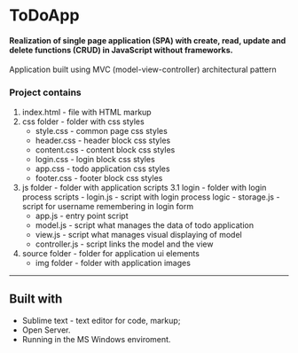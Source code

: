 # ToDoApp

#### Realization of single page application (SPA) with create, read, update and delete functions (CRUD) in JavaScript without frameworks.
Application built using MVC (model-view-controller) architectural pattern

### Project contains
1. index.html - file with HTML markup
2. css folder - folder with css styles
    - style.css - common page css styles
    - header.css - header block css styles
    - content.css - content block css styles
    - login.css - login block css styles
    - app.css - todo application css styles
    - footer.css - footer block css styles
3. js folder - folder with application scripts
    3.1 login - folder with login process scripts
        - login.js - script with login process logic
        - storage.js - script for username remembering in login form 
    - app.js - entry point script
    - model.js - script what manages the data of todo application
    - view.js - script what manages visual displaying of model
    - controller.js - script links the model and the view
4. source folder - folder for application ui elements
    - img folder - folder with application images
  

----------------------------------------
Built with
----------------------------------------

- Sublime text - text editor for code, markup; 
- Open Server.
- Running in the MS Windows enviroment.

